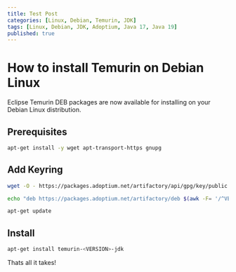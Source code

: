 ```yaml
---
title: Test Post
categories: [Linux, Debian, Temurin, JDK]
tags: [Linux, Debian, JDK, Adoptium, Java 17, Java 19]
published: true
---
```


# How to install Temurin on Debian Linux

Eclipse Temurin DEB packages are now available for installing on your Debian Linux distribution.

## Prerequisites 
```bash
apt-get install -y wget apt-transport-https gnupg
```

## Add Keyring
```bash
wget -O - https://packages.adoptium.net/artifactory/api/gpg/key/public | apt-key add -
```
```bash
echo "deb https://packages.adoptium.net/artifactory/deb $(awk -F= '/^VERSION_CODENAME/{print$2}' /etc/os-release) main" | tee /etc/apt/sources.list.d/adoptium.list
```
```bash
apt-get update
```

## Install
```bash
apt-get install temurin-<VERSION>-jdk
```

Thats all it takes!
